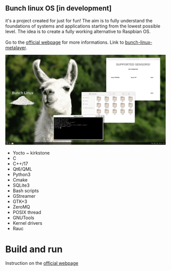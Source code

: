 ## Bunch linux OS [in development]
it's a project created for just for fun! The aim is to fully understand the foundations of systems and applications starting from the lowest possible level. The idea is to create a fully working alternative to Raspbian OS. <br>
<br>
Go to the [official webpage](https://waelkarman.github.io/bunch-linux-manifests/) for more informations.
Link to [bunch-linux-metalayer](https://github.com/waelkarman/bunch-linux-metalayer).

<img src="docs/miscellaneous/lama-desk.png">

- Yocto ~ kirkstone
- C
- C++/17
- Qt6/QML
- Python3
- Cmake
- SQLite3
- Bash scripts
- GStreamer
- GTK+3
- ZeroMQ
- POSIX thread
- GNUTools
- Kernel drivers
- Rauc 


# Build and run
Instruction on the [official webpage](https://waelkarman.github.io/bunch-linux-manifests/)
